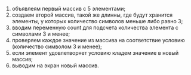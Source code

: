 1. объявлеям первый массив с 5 элементами;
2. создаем второй массив, такой же длинны, где будут хранится элементы, у которых количество символов меньше либо равно 3;
3. вводим переменную count для подсчета количества элемента с символами 3 и менее;
4. проверяем каждое значение из массива на соответствие условию (количество символом 3 и менее);
5. если элемент удовлетворяет условию кладем значение в новый массив;
6. выводим на экран новый массив.